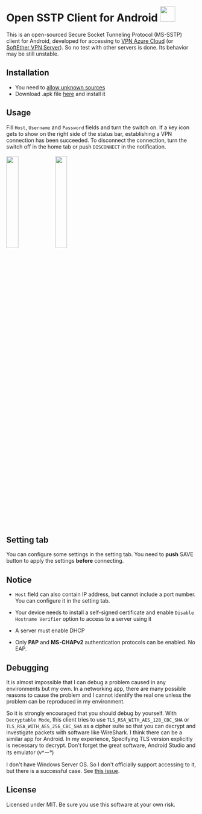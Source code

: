 # Open SSTP Client for Android <img src="https://github.com/kittoku/Open-SSTP-Client/raw/master/images/icon.png" height="40">
This is an open-sourced Secure Socket Tunneling Protocol (MS-SSTP) client for Android, developed for accessing to 
[VPN Azure Cloud](https://www.vpnazure.net/) (or [SoftEther VPN Server](https://www.softether.org/)). 
So no test with other servers is done. Its behavior may be still unstable.

## Installation
* You need to [allow unknown sources](https://developer.android.com/studio/publish/#unknown-sources) 
* Download .apk file [here](https://github.com/kittoku/Open-SSTP-Client/releases/download/v1.0.0/osc-1.0.0.apk) and install it

## Usage
Fill `Host`, `Username` and `Password` fields and turn the switch on. If a key icon gets to show on 
the right side of the status bar, establishing a VPN connection has been succeeded. To disconnect 
the connection, turn the switch off in the home tab or push `DISCONNECT` in the notification.  
<br>
<img src="https://github.com/kittoku/Open-SSTP-Client/raw/master/images/example_home.jpg" width=25%>
<img src="https://github.com/kittoku/Open-SSTP-Client/raw/master/images/example_setting.jpg" width=25%>

## Setting tab
You can configure some settings in the setting tab. You need to **push** SAVE button to apply the settings 
**before** connecting. 

## Notice
* `Host` field can also contain IP address, but cannot include a port number. You can configure it in
the setting tab.

* Your device needs to install a self-signed certificate and
 enable `Disable Hostname Verifier` option to access to a server using it
 
* A server must enable DHCP
 
* Only **PAP** and **MS-CHAPv2** authentication protocols can be enabled. No EAP. 
 
## Debugging
It is almost impossible that I can debug a problem caused in any environments but my own. In a networking
app, there are many possible reasons to cause the problem and I cannot identify the real one unless the 
problem can be reproduced in my environment.

So it is strongly encouraged that you should debug by yourself. With `Decryptable Mode`, this client tries 
to use `TLS_RSA_WITH_AES_128_CBC_SHA` or `TLS_RSA_WITH_AES_256_CBC_SHA` as a cipher suite so that you 
can decrypt and investigate packets with software like WireShark. I think there can be a similar app for 
Android. In my experience, Specifying TLS version explicitly is necessary to decrypt. Don't forget the
great software, Android Studio and its emulator (v^ー°)

I don't have Windows Server OS. So I don't officially support accessing to it, but there is a
 successful case. See [this issue](https://github.com/kittoku/Open-SSTP-Client/issues/8#issuecomment-590241322).

## License
Licensed under MIT. Be sure you use this software at your own risk. 
